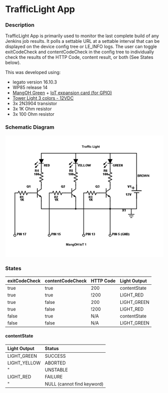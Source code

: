 TrafficLight App
==================

### Description

TrafficLight App is primarily used to monitor the last complete build of any Jenkins job results.
It polls a settable URL at a settable interval that can be displayed on the device config tree or
LE_INFO logs. The user can toggle exitCodeCheck and contentCodeCheck in the config tree to individually
check the results of the HTTP Code, content result, or both (See States below).

This was developed using:
* legato version 16.10.3
* WP85 release 14
* [MangOH Green](http://mangoh.io/mangoh-green-resources) + [IoT expansion card (for GPIO)](http://mangoh.io/iot-card-resources)
* [Tower Light 3 colors - 12VDC](https://www.adafruit.com/product/2993)
* 3x 2N3904 transistor
* 3x 1K Ohm resistor
* 3x 100 Ohm resistor

### Schematic Diagram

![TrafficLight Schematic](doc/TrafficLightSchematic.png)

### States

exitCodeCheck | contentCodeCheck | HTTP Code | Light Output
:-------------|------------------|-----------|:-------------
 true         | true             | 200       | contentState
 true         | true             | !200      | LIGHT_RED
 true         | false            | 200       | LIGHT_GREEN
 true         | false            | !200      | LIGHT_RED
 false        | true             | N/A       | contentState
 false        | false            | N/A       | LIGHT_GREEN

#### contentState

Light Output  | Status
:-------------|:---------------------------
 LIGHT_GREEN  | SUCCESS
 LIGHT_YELLOW | ABORTED
 "            | UNSTABLE
 LIGHT_RED    | FAILURE
 "            | NULL (cannot find keyword)